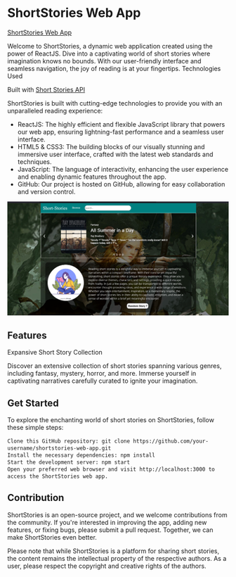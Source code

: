# ShortStories Web App

[ShortStories Web App](https://short-stories-webapp.vercel.app/)

Welcome to ShortStories, a dynamic web application created using the power of ReactJS. Dive into a captivating world of short stories where imagination knows no bounds. With our user-friendly interface and seamless navigation, the joy of reading is at your fingertips.
Technologies Used

Built with [Short Stories API](https://github.com/GautamPatil1/Short_Stories_API)

ShortStories is built with cutting-edge technologies to provide you with an unparalleled reading experience:

- ReactJS: The highly efficient and flexible JavaScript library that powers our web app, ensuring lightning-fast performance and a seamless user interface.
- HTML5 & CSS3: The building blocks of our visually stunning and immersive user interface, crafted with the latest web standards and techniques.
- JavaScript: The language of interactivity, enhancing the user experience and enabling dynamic features throughout the app.
- GitHub: Our project is hosted on GitHub, allowing for easy collaboration and version control.

![Short-Stories](/short-stories-webapp.png)

## Features
Expansive Short Story Collection

Discover an extensive collection of short stories spanning various genres, including fantasy, mystery, horror, and more. Immerse yourself in captivating narratives carefully curated to ignite your imagination.

## Get Started

To explore the enchanting world of short stories on ShortStories, follow these simple steps:

    Clone this GitHub repository: git clone https://github.com/your-username/shortstories-web-app.git
    Install the necessary dependencies: npm install
    Start the development server: npm start
    Open your preferred web browser and visit http://localhost:3000 to access the ShortStories web app.

## Contribution

ShortStories is an open-source project, and we welcome contributions from the community. If you're interested in improving the app, adding new features, or fixing bugs, please submit a pull request. Together, we can make ShortStories even better.

Please note that while ShortStories is a platform for sharing short stories, the content remains the intellectual property of the respective authors. As a user, please respect the copyright and creative rights of the authors.
